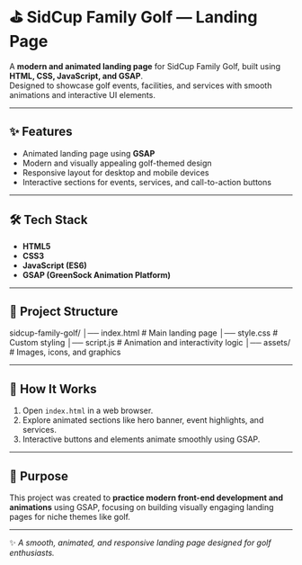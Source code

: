 # ⛳ SidCup Family Golf — Landing Page  

A **modern and animated landing page** for SidCup Family Golf, built using **HTML, CSS, JavaScript, and GSAP**.  
Designed to showcase golf events, facilities, and services with smooth animations and interactive UI elements.  

---

## ✨ Features  
- Animated landing page using **GSAP**  
- Modern and visually appealing golf-themed design  
- Responsive layout for desktop and mobile devices  
- Interactive sections for events, services, and call-to-action buttons  

---

## 🛠️ Tech Stack  
- **HTML5**  
- **CSS3**  
- **JavaScript (ES6)**  
- **GSAP (GreenSock Animation Platform)**  

---

## 📂 Project Structure  
sidcup-family-golf/
│── index.html # Main landing page
│── style.css # Custom styling
│── script.js # Animation and interactivity logic
│── assets/ # Images, icons, and graphics


---

## 🚀 How It Works  
1. Open `index.html` in a web browser.  
2. Explore animated sections like hero banner, event highlights, and services.  
3. Interactive buttons and elements animate smoothly using GSAP.  

---

## 🎯 Purpose  
This project was created to **practice modern front-end development and animations** using GSAP, focusing on building visually engaging landing pages for niche themes like golf.  

---
✨ *A smooth, animated, and responsive landing page designed for golf enthusiasts.*  
